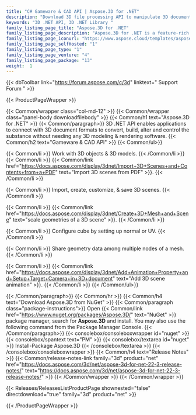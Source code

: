 ```yaml
---
title: "C# Gameware & CAD API | Aspose.3D for .NET"
description: "Download 3D file processing API to manipulate 3D documents without any modeling and rendering software. API supports Discreet3DS, WavefrontOBJ, FBX (ASCII, Binary), STL (ASCII, Binary), Universal3D, Collada, glTF, GLB, PLY, DirectX, Google Draco file formats and more. "
keywords: "3D .NET API, 3D .NET Library "
family_listing_page_title: "Aspose.3D for .NET"
family_listing_page_description: "Aspose.3D for .NET is a feature-rich Gameware and Computer-Aided-Designing (CAD) API that empowers Mono and .NET applications including ASP.NET, Windows Forms and Web Services to connect with prevalent 3D document formats automatically without any 3D modeling and rendering software being installed on the server. It supports Discreet3DS, WavefrontOBJ, FBX (ASCII, Binary), STL (ASCII, Binary), USDC, USDZ, PDMS RVM, Universal3D, Collada, glTF, GLB, PLY, HTML5, A3DW, DirectX and Google Draco file formats, allowing developers to easily create, read, convert, modify and control the substance of these 3D document formats using Aspose.3D API."
family_listing_page_iconurl: "https://www.aspose.cloud/templates/aspose/App_Themes/V3/images/3d/272x272/aspose_3d-for-net-min.png"
family_listing_page_selfHosted: "1"
family_listing_page_type: "1"
family_listing_page_venture: "4"
family_listing_page_package: "13"
weight:  1
---
```


{{< dbToolbar link="https://forum.aspose.com/c/3d" linktext=" Support Forum " >}}


{{< ProductPageWrapper >}}

<!-- ProductPageContent-->
{{< Common/wrapper class="col-md-12" >}}
{{< Common/wrapper class="panel-body downloadfilebody" >}}
{{< Common/h1 text="Aspose.3D for .NET" >}}
{{< Common/paragraph>}}
3D .NET API enables applications to connect with 3D document formats to convert, build, alter and control the substance without needing any 3D modeling &amp; rendering software.
{{< Common/h2 text="Gameware &amp; CAD API"  >}}
 {{< Common/ul>}}
 
   {{< Common/li >}} Work with 3D objects &amp; 3D models. {{< /Common/li >}}
   {{< Common/li >}} {{< Common/link href="https://docs.aspose.com/display/3dnet/Import+3D+Scenes+and+Contents+from+a+PDF" text="Import 3D scenes from PDF"  >}}. {{< /Common/li >}}

   {{< Common/li >}} Import, create, customize, &amp; save 3D scenes. {{< /Common/li >}}

   {{< Common/li >}} {{< Common/link href="https://docs.aspose.com/display/3dnet/Create+3D+Mesh+and+Scene" text="scale geometries of a 3D scene"  >}}. {{< /Common/li >}}

   {{< Common/li >}} Configure cube by setting up normal or UV. {{< /Common/li >}}

   {{< Common/li >}} Share geometry data among multiple nodes of a mesh. {{< /Common/li >}}

   {{< Common/li >}} {{< Common/link href="https://docs.aspose.com/display/3dnet/Add+Animation+Property+and+Setup+Target+Camera+in+3D+document" text="Add 3D scene animation"  >}}. {{< /Common/li >}}
 {{< /Common/ul>}}

{{< /Common/paragraph>}}
{{< Common/hr >}}
{{< Common/h4 text="Download Aspose.3D from NuGet"  >}}
{{< Common/paragraph class="package-instructions">}}
Open {{< Common/link href="https://www.nuget.org/packages/Aspose.3D/" text="NuGet"  >}} package manager, search for <b>Aspose.3D</b> and install. You may also use the following command from the Package Manager Console.
 {{< /Common/paragraph>}}
{{< consolebox/consoleboxwrapper id="nuget" >}}
       {{< consolebox/spantext text="PM" >}}
       {{< consolebox/textarea id="nuget" >}} Install-Package Aspose.3D {{< /consolebox/textarea >}}
{{< /consolebox/consoleboxwrapper >}}
{{< Common/h4 text="Release Notes"  >}}
{{< Common/release-notes-link family="3d" product="net" href="https://docs.aspose.com/3d/net/aspose-3d-for-net-22-3-release-notes/" text="https://docs.aspose.com/3d/net/aspose-3d-for-net-22-3-release-notes/"  >}}
{{< /Common/wrapper >}}
{{< /Common/wrapper >}}

<!-- /ProductPageContent-->



<!-- ReleasesListProductPage-->
   {{< Releases/ReleasesListProductPage shownested="false"  directdownload="true" family="3d" product="net" >}}
<!-- /ReleasesListProductPage-->

{{< /ProductPageWrapper >}}

